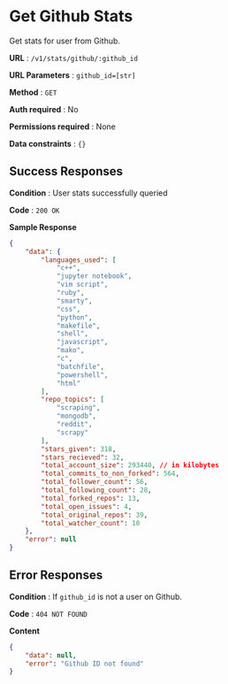 # Get Github Stats

Get stats for user from Github.

**URL** : `/v1/stats/github/:github_id`

**URL Parameters** : `github_id=[str]`

**Method** : `GET`

**Auth required** : No

**Permissions required** : None

**Data constraints** : `{}`

## Success Responses

**Condition** : User stats successfully queried

**Code** : `200 OK`

**Sample Response**

```json
{
    "data": {
        "languages_used": [
            "c++",
            "jupyter notebook",
            "vim script",
            "ruby",
            "smarty",
            "css",
            "python",
            "makefile",
            "shell",
            "javascript",
            "mako",
            "c",
            "batchfile",
            "powershell",
            "html"
        ],
        "repo_topics": [
            "scraping",
            "mongodb",
            "reddit",
            "scrapy"
        ],
        "stars_given": 318,
        "stars_recieved": 32,
        "total_account_size": 293440, // in kilobytes
        "total_commits_to_non_forked": 564,
        "total_follower_count": 56,
        "total_following_count": 28,
        "total_forked_repos": 13,
        "total_open_issues": 4,
        "total_original_repos": 39,
        "total_watcher_count": 10
    },
    "error": null
}
```

## Error Responses

**Condition** : If `github_id` is not a user on Github.

**Code** : `404 NOT FOUND`

**Content**

```json
{
    "data": null,
    "error": "Github ID not found"
}
```
